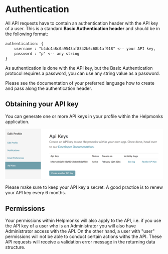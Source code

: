 # Authentication

All API requests have to contain an authentication header with the API key of a user. This is a standard **Basic Authentication header** and should be in the following format:

```
authentication: {
    username : "b4dc4a8c0a9543af8342b6c68b1af918" <-- your API key,
    password : "p" <-- any string
}
```

As authentication is done with the API key, but the Basic Authentication protocol requires a password, you can use any string value as a password.

Please see the documentation of your preferred language how to create and pass along the authentication header.

## Obtaining your API key

You can generate one or more API keys in your profile within the Helpmonks application.

![](/images/api_keys.png)

Please make sure to keep your API key a secret. A good practice is to renew your API key every 6 months.

## Permissions

Your permissions within Helpmonks will also apply to the API, i.e. if you use the API key of a user who is an Administrator you will also have Administrator access with the API. On the other hand, a user with "user" permissions will not be able to conduct certain actions withs the API. These API requests will receive a validation error message in the returning data structure.
